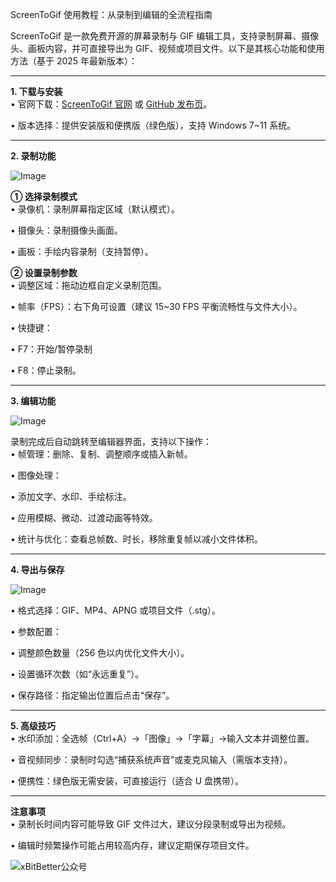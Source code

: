 ScreenToGif 使用教程：从录制到编辑的全流程指南  

ScreenToGif 是一款免费开源的屏幕录制与 GIF 编辑工具，支持录制屏幕、摄像头、画板内容，并可直接导出为 GIF、视频或项目文件。以下是其核心功能和使用方法（基于 2025 年最新版本）：  

---

**1. 下载与安装**  
• 官网下载：[ScreenToGif 官网](https://www.screentogif.com/ "ScreenToGif 官网") 或 [GitHub 发布页](https://github.com/NickeManarin/ScreenToGif/releases "GitHub 发布页")。  

• 版本选择：提供安装版和便携版（绿色版），支持 Windows 7~11 系统。  


---

**2. 录制功能**  

![Image](https://github.com/user-attachments/assets/630c41eb-48db-4041-8841-af3f63f468ab)

**① 选择录制模式**  
• 录像机：录制屏幕指定区域（默认模式）。  

• 摄像头：录制摄像头画面。  

• 画板：手绘内容录制（支持暂停）。  


**② 设置录制参数**  
• 调整区域：拖动边框自定义录制范围。  

• 帧率（FPS）：右下角可设置（建议 15~30 FPS 平衡流畅性与文件大小）。  

• 快捷键：  

  • F7：开始/暂停录制  

  • F8：停止录制。  


---

**3. 编辑功能**  

![Image](https://github.com/user-attachments/assets/57bd90ab-57c1-4fe8-bf80-a2d73a95ac50)

录制完成后自动跳转至编辑器界面，支持以下操作：  
• 帧管理：删除、复制、调整顺序或插入新帧。  

• 图像处理：  

  • 添加文字、水印、手绘标注。  

  • 应用模糊、微动、过渡动画等特效。  

• 统计与优化：查看总帧数、时长，移除重复帧以减小文件体积。  


---

**4. 导出与保存**  

![Image](https://github.com/user-attachments/assets/a512716e-cc40-49b6-8909-4858ba23e4cd)

• 格式选择：GIF、MP4、APNG 或项目文件（.stg）。  

• 参数配置：  

  • 调整颜色数量（256 色以内优化文件大小）。  

  • 设置循环次数（如“永远重复”）。  

• 保存路径：指定输出位置后点击“保存”。  


---

**5. 高级技巧**  
• 水印添加：全选帧（Ctrl+A）→「图像」→「字幕」→输入文本并调整位置。  

• 音视频同步：录制时勾选“捕获系统声音”或麦克风输入（需版本支持）。  

• 便携性：绿色版无需安装，可直接运行（适合 U 盘携带）。  


---

**注意事项**  
• 录制长时间内容可能导致 GIF 文件过大，建议分段录制或导出为视频。  

• 编辑时频繁操作可能占用较高内存，建议定期保存项目文件。  


![xBitBetter公众号](https://dotneteye.github.io/xbitbetter.png "xBitBetter公众号")


